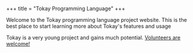 +++
title = "Tokay Programming Language"
+++

Welcome to the Tokay programming language project website. This is the best place to start learning more about Tokay's features and usage

Tokay is a very young project and gains much potential. [Volunteers are welcome!](https://github.com/tokay-lang/tokay#contribute)
